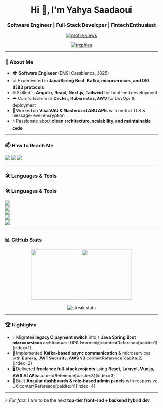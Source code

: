 <h1 align="center">Hi 👋, I'm Yahya Saadaoui</h1>
<h3 align="center">
Software Engineer | Full-Stack Developer | Fintech Enthusiast
</h3>

<p align="center">
  <a href="https://github.com/YahyaSaadaoui">
    <img src="https://komarev.com/ghpvc/?username=yahyasaadaoui&label=Profile%20views&color=0e75b6&style=flat" alt="profile views" />
  </a>
</p>

<p align="center">
  <a href="https://github.com/ryo-ma/github-profile-trophy">
    <img src="https://github-profile-trophy.vercel.app/?username=yahyasaadaoui&theme=onedark&margin-w=8&row=1&column=6" alt="trophies" />
  </a>
</p>


---

### 🚀 About Me  
- 🎓 **Software Engineer** (EMSI Casablanca, 2025)  
- 💻 Experienced in **Java/Spring Boot, Kafka, microservices, and ISO 8583 protocols**  
- 🌐 Skilled in **Angular, React, Next.js, Tailwind** for front-end development  
- ☁️ Comfortable with **Docker, Kubernetes, AWS** for DevOps & deployment  
- 🔐 Worked on **Visa VAU & Mastercard ABU APIs** with mutual TLS & message-level encryption  
- ⚡ Passionate about **clean architecture, scalability, and maintainable code**  

---

### 📫 How to Reach Me
<p align="left">
  <a href="mailto:yahyasaadaoui2019@gmail.com"><img src="https://img.shields.io/badge/Email-D14836?style=for-the-badge&logo=gmail&logoColor=white"/></a>
  <a href="https://linkedin.com/in/yahyasaadaoui" target="_blank"><img src="https://img.shields.io/badge/LinkedIn-0077B5?style=for-the-badge&logo=linkedin&logoColor=white"/></a>
  <a href="https://yahyasaadaoui.vercel.app" target="_blank"><img src="https://img.shields.io/badge/Portfolio-24292e?style=for-the-badge&logo=vercel&logoColor=white"/></a>
</p>

---

### 🛠️ Languages & Tools
### 🛠️ Languages & Tools
<p align="left">
  <img src="https://skillicons.dev/icons?i=java,python,js,ts,php,cpp,cs,html,css&perline=9" /><br/>
  <img src="https://skillicons.dev/icons?i=spring,dotnet,nodejs,express,kafka,laravel,symfony,vue,react,angular,nextjs&perline=9" /><br/>
  <img src="https://skillicons.dev/icons?i=postgres,mysql,mongodb,firebase,supabase,sqlite&perline=9" /><br/>
  <img src="https://skillicons.dev/icons?i=docker,kubernetes,aws,git,github,bitbucket,figma,tailwind,bootstrap&perline=9" /><br/>
  <img src="https://skillicons.dev/icons?i=gradle,maven,vscode,idea,photoshop,illustrator,premiere&perline=9" />
</p>

---

### 📊 GitHub Stats
<p align="center">
  <img src="https://github-readme-stats.vercel.app/api?username=yahyasaadaoui&show_icons=true&count_private=true&theme=tokyonight" height="165"/>
  <img src="https://github-readme-stats.vercel.app/api/top-langs/?username=yahyasaadaoui&layout=compact&langs_count=8&theme=tokyonight" height="165"/>
</p>

<p align="center">
  <img src="https://github-readme-streak-stats.herokuapp.com?user=yahyasaadaoui&theme=tokyonight&hide_border=false" alt="streak stats" />
</p>

---

### 🏆 Highlights
- 💡 Migrated **legacy C payment switch** into a **Java Spring Boot microservices** architecture (HPS Internship):contentReference[oaicite:1]{index=1}  
- 🔗 Implemented **Kafka-based async communication** & microservices with **Eureka, JWT Security, AWS S3**:contentReference[oaicite:2]{index=2}  
- 🖥️ Delivered **freelance full-stack projects** using **React, Laravel, Vue.js, AWS AI APIs**:contentReference[oaicite:3]{index=3}  
- 🎨 Built **Angular dashboards & role-based admin panels** with responsive UX:contentReference[oaicite:4]{index=4}  

---

⚡ *Fun fact*: I aim to be the next **top-tier front-end + backend hybrid dev** 
